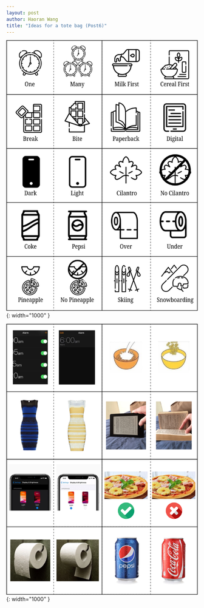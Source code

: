 ```yaml
---
layout: post
author: Haoran Wang
title: "Ideas for a tote bag (Post6)"
---
```


![Image of design with improved icons](/assets/images/Manus_et_Machina_course_images/25-05-15-tote5/Div_52.png){: width="1000" }

![Image of bag with real-life images](/assets/images/Manus_et_Machina_course_images/25-05-15-tote5/rlifeimgs.png){: width="1000" }

